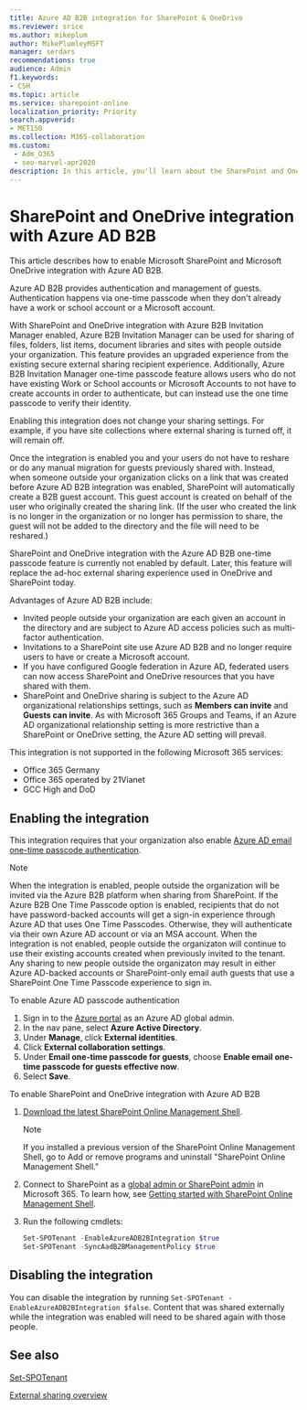 ```yaml
---
title: Azure AD B2B integration for SharePoint & OneDrive
ms.reviewer: srice
ms.author: mikeplum
author: MikePlumleyMSFT
manager: serdars
recommendations: true
audience: Admin
f1.keywords:
- CSH
ms.topic: article
ms.service: sharepoint-online
localization_priority: Priority
search.appverid:
- MET150
ms.collection: M365-collaboration
ms.custom:
 - Adm_O365
 - seo-marvel-apr2020
description: In this article, you'll learn about the SharePoint and OneDrive integration with Azure AD B2B.
---
```


# SharePoint and OneDrive integration with Azure AD B2B 

This article describes how to enable Microsoft SharePoint and Microsoft OneDrive integration with Azure AD B2B.

Azure AD B2B provides authentication and management of guests. Authentication happens via one-time passcode when they don't already have a work or school account or a Microsoft account.

With SharePoint and OneDrive integration with Azure B2B Invitation Manager enabled, Azure B2B Invitation Manager can be used for sharing of files, folders, list items, document libraries and sites with people outside your organization. This feature provides an upgraded experience from the existing secure external sharing recipient experience. Additionally, Azure B2B Invitation Manager one-time passcode feature allows users who do not have existing Work or School accounts or Microsoft Accounts to not have to create accounts in order to authenticate, but can instead use the one time passcode to verify their identity.

Enabling this integration does not change your sharing settings. For example, if you have site collections where external sharing is turned off, it will remain off.

Once the integration is enabled you and your users do not have to reshare or do any manual migration for guests previously shared with. Instead, when someone outside your organization clicks on a link that was created before Azure AD B2B integration was enabled, SharePoint will automatically create a B2B guest account. This guest account is created on behalf of the user who originally created the sharing link. (If the user who created the link is no longer in the organization or no longer has permission to share, the guest will not be added to the directory and the file will need to be reshared.)

SharePoint and OneDrive integration with the Azure AD B2B one-time passcode feature is currently not enabled by default. Later, this feature will replace the ad-hoc external sharing experience used in OneDrive and SharePoint today.

Advantages of Azure AD B2B include:
- Invited people outside your organization are each given an account in the directory and are subject to Azure AD access policies such as multi-factor authentication.
- Invitations to a SharePoint site use Azure AD B2B and no longer require users to have or create a Microsoft account.
- If you have configured Google federation in Azure AD, federated users can now access SharePoint and OneDrive resources that you have shared with them.
- SharePoint and OneDrive sharing is subject to the Azure AD organizational relationships settings, such as **Members can invite** and **Guests can invite**. As with Microsoft 365 Groups and Teams, if an Azure AD organizational relationship setting is more restrictive than a SharePoint or OneDrive setting, the Azure AD setting will prevail.

This integration is not supported in the following Microsoft 365 services:
- Office 365 Germany
- Office 365 operated by 21Vianet
- GCC High and DoD

## Enabling the integration

This integration requires that your organization also enable [Azure AD email one-time passcode authentication](/azure/active-directory/b2b/one-time-passcode).

 > [!NOTE]
 > When the integration is enabled, people outside the organization will be invited via the Azure B2B platform when sharing from SharePoint. If the Azure B2B One Time Passcode option is enabled, recipients that do not have password-backed accounts will get a sign-in experience through Azure AD that uses One Time Passcodes. Otherwise, they will authenticate via their own Azure AD account or via an MSA account.
> When the integration is not enabled, people outside the organizaton will continue to use their existing accounts created when previously invited to the tenant. Any sharing to new people outside the organizaton may result in either Azure AD-backed accounts or SharePoint-only email auth guests that use a SharePoint One Time Passcode experience to sign in.

To enable Azure AD passcode authentication
1. Sign in to the [Azure portal](https://portal.azure.com) as an Azure AD global admin.
2. In the nav pane, select **Azure Active Directory**.
3. Under **Manage**, click **External identities**.
4. Click **External collaboration settings**.
5. Under **Email one-time passcode for guests**, choose **Enable email one-time passcode for guests effective now**.
6. Select **Save**.

To enable SharePoint and OneDrive integration with Azure AD B2B

1. [Download the latest SharePoint Online Management Shell](https://go.microsoft.com/fwlink/p/?LinkId=255251).

    > [!NOTE]
    > If you installed a previous version of the SharePoint Online Management Shell, go to Add or remove programs and uninstall "SharePoint Online Management Shell." 

2. Connect to SharePoint as a [global admin or SharePoint admin](./sharepoint-admin-role.md) in Microsoft 365. To learn how, see [Getting started with SharePoint Online Management Shell](/powershell/sharepoint/sharepoint-online/connect-sharepoint-online).

3. Run the following cmdlets:

   ```PowerShell
   Set-SPOTenant -EnableAzureADB2BIntegration $true
   Set-SPOTenant -SyncAadB2BManagementPolicy $true
   ```

## Disabling the integration

You can disable the integration by running `Set-SPOTenant -EnableAzureADB2BIntegration $false`.
Content that was shared externally while the integration was enabled will need to be shared again with those people.

## See also

[Set-SPOTenant](/powershell/module/sharepoint-online/set-spotenant)

[External sharing overview](./external-sharing-overview.md)
